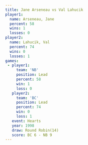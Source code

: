 ```yaml
---
title: Jane Arseneau vs Val Lahucik
player1:              
  name: Arseneau, Jane
  percent: 58         
  wins: 1             
  losses: 0           
player2:              
  name: Lahucik, Val  
  percent: 74         
  wins: 0             
  losses: 1           
games:
 - player1:        
     team: 'NB'    
     position: Lead
     percent: 58   
     win: 1        
     loss: 0       
   player2:        
     team: 'BC'    
     position: Lead
     percent: 74   
     win: 0        
     loss: 1       
   event: Hearts        
   year: 1998           
   draw: Round Robin(14)
   score: BC 6 - NB 9   
---
```

